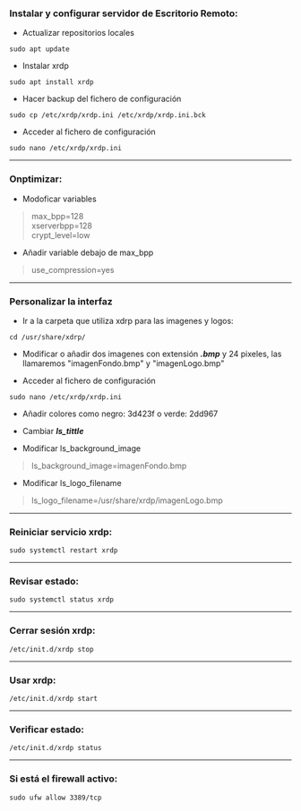 ### Instalar y configurar servidor de Escritorio Remoto:
* Actualizar repositorios locales
~~~
sudo apt update
~~~

* Instalar xrdp
~~~
sudo apt install xrdp
~~~

* Hacer backup del fichero de configuración
~~~
sudo cp /etc/xrdp/xrdp.ini /etc/xrdp/xrdp.ini.bck
~~~

* Acceder al fichero de configuración
~~~
sudo nano /etc/xrdp/xrdp.ini
~~~

---------------------------------------------------
### Onptimizar:
* Modoficar variables
> max_bpp=128 \
> xserverbpp=128 \
> crypt_level=low

* Añadir variable debajo de max_bpp
> use_compression=yes

---------------------------------------------------
### Personalizar la interfaz
* Ir a la carpeta que utiliza xdrp para las imagenes y logos:
~~~
cd /usr/share/xdrp/
~~~

* Modificar o añadir dos imagenes con extensión ***.bmp*** y 24 pixeles, las llamaremos "imagenFondo.bmp" y "imagenLogo.bmp"

* Acceder al fichero de configuración
~~~
sudo nano /etc/xrdp/xrdp.ini
~~~

* Añadir colores como negro: 3d423f o verde: 2dd967

* Cambiar ***ls_tittle***

* Modificar ls_background_image
> ls_background_image=imagenFondo.bmp

* Modificar ls_logo_filename
> ls_logo_filename=/usr/share/xrdp/imagenLogo.bmp

---------------------------------------------------
### Reiniciar servicio xrdp:
~~~
sudo systemctl restart xrdp
~~~

---------------------------------------------------
### Revisar estado:
~~~
sudo systemctl status xrdp
~~~

---------------------------------------------------
### Cerrar sesión xrdp:
~~~
/etc/init.d/xrdp stop
~~~

---------------------------------------------------
### Usar xrdp:
~~~
/etc/init.d/xrdp start
~~~

---------------------------------------------------
### Verificar estado:
~~~
/etc/init.d/xrdp status
~~~

---------------------------------------------------
### Si está el firewall activo:
~~~
sudo ufw allow 3389/tcp
~~~
